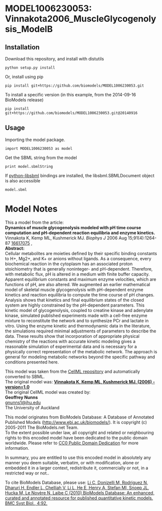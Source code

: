 # MODEL1006230053: Vinnakota2006_MuscleGlycogenolysis_ModelB

## Installation

Download this repository, and install with distutils

`python setup.py install`

Or, install using pip

`pip install git+https://github.com/biomodels/MODEL1006230053.git`

To install a specific version (in this example, from the 2014-09-16 BioModels release)

`pip install git+https://github.com/biomodels/MODEL1006230053.git@20140916`

## Usage

Importing the model package.

`import MODEL1006230053 as model`

Get the SBML string from the model

`print model.sbmlString`

If [python-libsbml](https://pypi.python.org/pypi/python-libsbml) bindings are
installed, the libsbml.SBMLDocument object is also accessible

`model.sbml`


# Model Notes


This a model from the article:  
**Dynamics of muscle glycogenolysis modeled with pH time course computation and pH-dependent reaction equilibria and enzyme kinetics.**   
Vinnakota K, Kemp ML, Kushmerick MJ. _Biophys J_ 2006 Aug 15;91(4):1264-87
[16617075](http://www.ncbi.nlm.nih.gov/pubmed/16617075) ,  
**Abstract:**   
Cellular metabolites are moieties defined by their specific binding constants
to H+, Mg2+, and K+ or anions without ligands. As a consequence, every
biochemical reaction in the cytoplasm has an associated proton stoichiometry
that is generally noninteger- and pH-dependent. Therefore, with metabolic
flux, pH is altered in a medium with finite buffer capacity. Apparent
equilibrium constants and maximum enzyme velocities, which are functions of
pH, are also altered. We augmented an earlier mathematical model of skeletal
muscle glycogenolysis with pH-dependent enzyme kinetics and reaction
equilibria to compute the time course of pH changes. Analysis shows that
kinetics and final equilibrium states of the closed system are highly
constrained by the pH-dependent parameters. This kinetic model of
glycogenolysis, coupled to creatine kinase and adenylate kinase, simulated
published experiments made with a cell-free enzyme mixture to reconstitute the
network and to synthesize PCr and lactate in vitro. Using the enzyme kinetic
and thermodynamic data in the literature, the simulations required minimal
adjustments of parameters to describe the data. These results show that
incorporation of appropriate physical chemistry of the reactions with accurate
kinetic modeling gives a reasonable simulation of experimental data and is
necessary for a physically correct representation of the metabolic network.
The approach is general for modeling metabolic networks beyond the specific
pathway and conditions presented here.

This model was taken from the [CellML
repository](http://www.cellml.org/models) and automatically converted to SBML.  
The original model was: [ **Vinnakota K, Kemp ML, Kushmerick MJ. (2006) -
version=1.0**
](http://models.cellml.org/exposure/07cdb663179c77de23e425a56464a2aa)  
The original CellML model was created by:  
**Geoffrey Nunns**   
gnunns1@jhu.edu  
The University of Auckland  

This model originates from BioModels Database: A Database of Annotated
Published Models (http://www.ebi.ac.uk/biomodels/). It is copyright (c)
2005-2011 The BioModels.net Team.  
To the extent possible under law, all copyright and related or neighbouring
rights to this encoded model have been dedicated to the public domain
worldwide. Please refer to [CC0 Public Domain
Dedication](http://creativecommons.org/publicdomain/zero/1.0/) for more
information.

In summary, you are entitled to use this encoded model in absolutely any
manner you deem suitable, verbatim, or with modification, alone or embedded it
in a larger context, redistribute it, commercially or not, in a restricted way
or not..  
  
To cite BioModels Database, please use: [Li C, Donizelli M, Rodriguez N,
Dharuri H, Endler L, Chelliah V, Li L, He E, Henry A, Stefan MI, Snoep JL,
Hucka M, Le Novère N, Laibe C (2010) BioModels Database: An enhanced, curated
and annotated resource for published quantitative kinetic models. BMC Syst
Biol., 4:92.](http://www.ncbi.nlm.nih.gov/pubmed/20587024)


